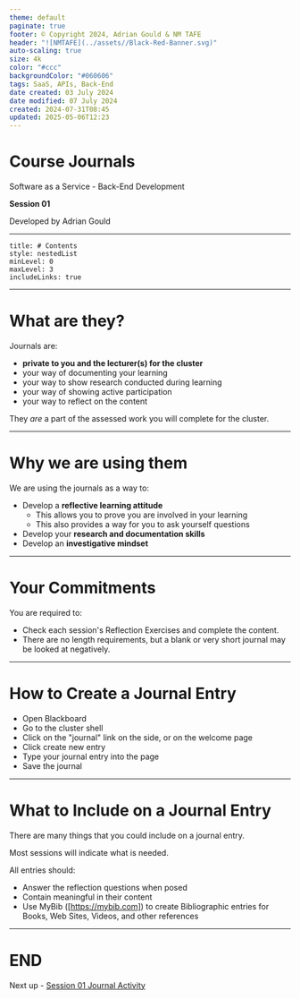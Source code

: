 ```yaml
---
theme: default
paginate: true
footer: © Copyright 2024, Adrian Gould & NM TAFE
header: "![NMTAFE](../assets//Black-Red-Banner.svg)"
auto-scaling: true
size: 4k
color: "#ccc"
backgroundColor: "#060606"
tags: SaaS, APIs, Back-End
date created: 03 July 2024
date modified: 07 July 2024
created: 2024-07-31T08:45
updated: 2025-05-06T12:23
---
```


# Course Journals

Software as a Service - Back-End Development

**Session 01**

Developed by Adrian Gould

---

```table-of-contents
title: # Contents
style: nestedList
minLevel: 0
maxLevel: 3
includeLinks: true
```

---

# What are they?

Journals are:

- **private to you and the lecturer(s) for the cluster**
- your way of documenting your learning
- your way to show research conducted during learning
- your way of showing active participation
- your way to reflect on the content

They *are* a part of the assessed work you will complete for the cluster.

---

# Why we are using them

We are using the journals as a way to:

- Develop a **reflective learning attitude**
	- This allows you to prove you are involved in your learning
	- This also provides a way for you to ask yourself questions
- Develop your **research and documentation skills**
- Develop an **investigative mindset**


---

# Your Commitments

You are required to:

- Check each session's Reflection Exercises and complete the content.
- There are no length requirements, but a blank or very short journal may be looked at negatively.

---

# How to Create a Journal Entry

- Open Blackboard
- Go to the cluster shell
- Click on the "journal" link on the side, or on the welcome page
- Click create new entry
- Type your journal entry into the page
- Save the journal

---

# What to Include on a Journal Entry

There are many things that you could include on a journal entry.

Most sessions will indicate what is needed.

All entries should:

- Answer the reflection questions when posed
- Contain meaningful in their content
- Use MyBib ([https://mybib.com]) to create Bibliographic entries for Books, Web Sites, Videos, and other references


---

# END

Next up - [Session 01 Journal Activity](../Session-01/S01-Reflection-Exercises.md)
